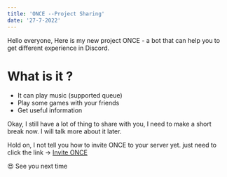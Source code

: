 ```yaml
---
title: 'ONCE --Project Sharing'
date: '27-7-2022'
---
```


Hello everyone, Here is my new project ONCE - a bot that can help you to get different experience in Discord.

# What is it ?

- It can play music (supported queue)
- Play some games with your friends
- Get useful information

Okay, I still have a lot of thing to share with you, I need to make a short break now.
I will talk more about it later.

Hold on, I not tell you how to invite ONCE to your server yet.
just need to click the link → [Invite ONCE](https://discord.lionceu.live/bot)

😍 See you next time
